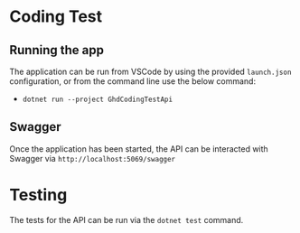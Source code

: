 # Coding Test

## Running the app

The application can be run from VSCode by using the provided `launch.json` configuration, or from the command line use the below command:
* `dotnet run --project GhdCodingTestApi`

## Swagger

Once the application has been started, the API can be interacted with Swagger via `http://localhost:5069/swagger`

# Testing

The tests for the API can be run via the `dotnet test` command.